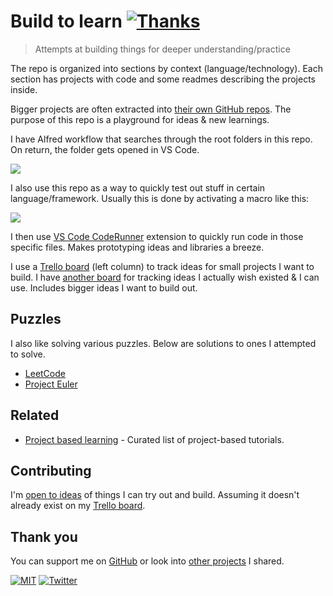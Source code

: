 # Build to learn [![Thanks](http://bit.ly/saythankss)](https://github.com/sponsors/nikitavoloboev)

> Attempts at building things for deeper understanding/practice

The repo is organized into sections by context (language/technology). Each section has projects with code and some readmes describing the projects inside.

Bigger projects are often extracted into [their own GitHub repos](https://wiki.nikitavoloboev.xyz/sharing/my-github). The purpose of this repo is a playground for ideas & new learnings.

I have Alfred workflow that searches through the root folders in this repo. On return, the folder gets opened in VS Code.

![](https://i.imgur.com/MO1Cbdo.png)

I also use this repo as a way to quickly test out stuff in certain language/framework. Usually this is done by activating a macro like this:

![](https://i.imgur.com/RBlOSWL.png)

I then use [VS Code CodeRunner](https://github.com/formulahendry/vscode-code-runner) extension to quickly run code in those specific files. Makes prototyping ideas and libraries a breeze.

I use a [Trello board](https://trello.com/b/alB1ryRP) (left column) to track ideas for small projects I want to build. I have [another board](https://trello.com/b/alB1ryRP) for tracking ideas I actually wish existed & I can use. Includes bigger ideas I want to build out.

## Puzzles

I also like solving various puzzles. Below are solutions to ones I attempted to solve.

- [LeetCode](https://github.com/nikitavoloboev/leetcode)
- [Project Euler](https://github.com/nikitavoloboev/euler)

## Related

- [Project based learning](https://github.com/tuvtran/project-based-learning#readme) - Curated list of project-based tutorials.

## Contributing

I'm [open to ideas](../../issues/new) of things I can try out and build. Assuming it doesn't already exist on my [Trello board](https://trello.com/b/alB1ryRP).

## Thank you

You can support me on [GitHub](https://github.com/sponsors/nikitavoloboev) or look into [other projects](https://nikitavoloboev.xyz/projects) I shared.

[![MIT](https://bit.ly/mitbadge)](LICENSE) [![Twitter](https://bit.ly/nikitweet)](https://twitter.com/nikitavoloboev)
